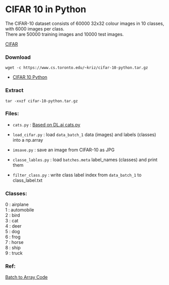 # CIFAR 10 in Python

The CIFAR-10 dataset consists of 60000 32x32 colour images in 10 classes, with 6000 images per class.  
There are 50000 training images and 10000 test images. 

[CIFAR](https://www.cs.toronto.edu/~kriz/cifar.html)  

### Download

    wget -c https://www.cs.toronto.edu/~kriz/cifar-10-python.tar.gz

* [CIFAR 10 Python](https://www.cs.toronto.edu/~kriz/cifar-10-python.tar.gz)

### Extract

    tar -xvzf cifar-10-python.tar.gz

### Files:

* `cats.py` : [Based on DL.ai cats.py ](https://github.com/EN10/DL.ai/blob/master/w2/cats.py)

* `load_cifar.py` : load `data_batch_1` data (images) and labels (classes) into a np.array 

* `imsave.py` : save an image from CIFAR-10 as JPG

* `classe_lables.py` : load `batches.meta` label_names (classes) and print them  

* `filter_class.py` : write class label index from `data_batch_1` to class_label.txt

### Classes:

0 : airplane  
1 : automobile  
2 : bird  
3 : cat  
4 : deer  
5 : dog  
6 : frog  
7 : horse  
8 : ship  
9 : truck  

### Ref:

[Batch to Array Code](https://gist.github.com/juliensimon/273bef4c5b4490c687b2f92ee721b546)